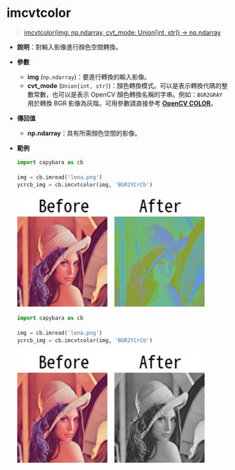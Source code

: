 # imcvtcolor

> [imcvtcolor(img: np.ndarray, cvt_mode: Union[int, str]) -> np.ndarray](https://github.com/DocsaidLab/Capybara/blob/975d62fba4f76db59e715c220f7a2af5ad8d050e/capybara/vision/functionals.py#L96)

- **說明**：對輸入影像進行顏色空間轉換。

- **參數**

  - **img** (`np.ndarray`)：要進行轉換的輸入影像。
  - **cvt_mode** (`Union[int, str]`)：顏色轉換模式。可以是表示轉換代碼的整數常數，也可以是表示 OpenCV 顏色轉換名稱的字串。例如：`BGR2GRAY` 用於轉換 BGR 影像為灰階。可用參數請直接參考 [**OpenCV COLOR**](https://docs.opencv.org/4.x/d8/d01/group__imgproc__color__conversions.html)。

- **傳回值**

  - **np.ndarray**：具有所需顏色空間的影像。

- **範例**

  ```python
  import capybara as cb

  img = cb.imread('lena.png')
  ycrcb_img = cb.imcvtcolor(img, 'BGR2YCrCb')
  ```

  ![imcvtcolor_ycrcb](./resource/test_imcvtcolor_ycrcb.jpg)

  ```python
  import capybara as cb

  img = cb.imread('lena.png')
  ycrcb_img = cb.imcvtcolor(img, 'BGR2YCrCb')
  ```

  ![imcvtcolor_gray](./resource/test_imcvtcolor_gray.jpg)
